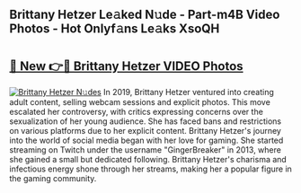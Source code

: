 ## Brittany Hetzer Le𝚊ked N𝚞de - Part-m4B Video Photos - Hot Onlyf𝚊ns Le𝚊ks XsoQH

# <h2><a href="http://ab42978.deff.icu/?id=Brittany+Hetzer">🔗 New 👉🔴 Brittany Hetzer VIDEO Photos</a></h2>

[![Brittany Hetzer N𝚞des](https://i.imgur.com/rIISA9y.gif)](http://ab42978.deff.icu/?id=Brittany+Hetzer)
In 2019, Brittany Hetzer ventured into creating adult content, selling webcam sessions and explicit photos. This move escalated her controversy, with critics expressing concerns over the sexualization of her young audience. She has faced bans and restrictions on various platforms due to her explicit content. Brittany Hetzer's journey into the world of social media began with her love for gaming. She started streaming on Twitch under the username "GingerBreaker" in 2013, where she gained a small but dedicated following. Brittany Hetzer's charisma and infectious energy shone through her streams, making her a popular figure in the gaming community.
